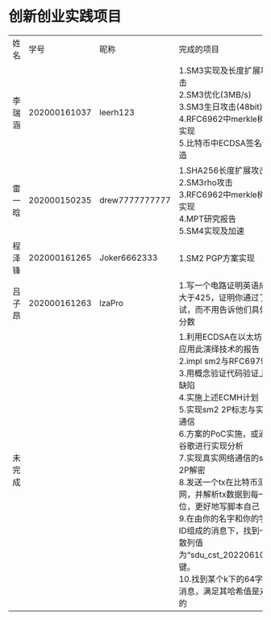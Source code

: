 # 创新创业实践项目
<table>
  <tr>
    <td>姓名</td>
    <td>学号</td>
    <td>昵称</td>
    <td>完成的项目</td>
  </tr>
  <tr>
    <td>李瑞涵</td>
    <td>202000161037</td>
    <td>leerh123</td>
    <td>
        1.SM3实现及长度扩展攻击<br>
        2.SM3优化(3MB/s)<br>
        3.SM3生日攻击(48bit)<br>
        4.RFC6962中merkle树的实现<br>
        5.比特币中ECDSA签名伪造<br>
      </td>
    <tr>
    <td>雷一晗</td>
    <td>202000150235</td>
    <td>drew7777777777</td>
    <td>
        1.SHA256长度扩展攻击<br>
        2.SM3rho攻击<br>
        3.RFC6962中merkle树的实现<br>
        4.MPT研究报告<br>
        5.SM4实现及加速
      </td>
  </tr>
  <tr>
    <td>程泽锋</td>
    <td>202000161265</td>
    <td>Joker6662333</td>
    <td>
        1.SM2 PGP方案实现<br>

    
  </tr>
   <tr>
    <td>吕子昂</td>
    <td>202000161263</td>
    <td>lzaPro</td>
    <td>
        1.写一个电路证明英语成绩大于425，证明你通过了考试，而不用告诉他们具体的分数<br>

  </tr>

   <tr>
    <td>未完成</td>
    <td> </td>
    <td> </td>
    <td>
        1.利用ECDSA在以太坊中应用此演绎技术的报告<br>
        2.impl sm2与RFC6979<br>
        3.用概念验证代码验证上述缺陷<br>
        4.实施上述ECMH计划<br>
        5.实现sm2 2P标志与实网通信<br>
        6.方案的PoC实施，或通过谷歌进行实现分析<br>
        7.实现真实网络通信的sm2 2P解密<br>
        8.发送一个tx在比特币测试网，并解析tx数据到每一位，更好地写脚本自己<br>
        9.在由你的名字和你的学生ID组成的消息下，找到一个散列值为“sdu_cst_20220610”的键。<br>
        10.找到某个k下的64字节消息，满足其哈希值是对称的



  </tr>
</table>
